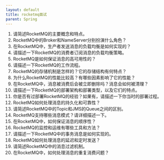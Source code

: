 ```yaml
---
layout: default
title: rocketmq面试
parent: Spring
---
```


1. 请简述RocketMQ的主要概念和特点。
2. RocketMQ中的Broker和NameServer分别扮演什么角色？
3. 在RocketMQ中，生产者发送消息的负载均衡是如何实现的？
4. 请描述一下RocketMQ的消费者订阅消息的负载均衡策略。
5. RocketMQ是如何保证消息的高可用性的？
6. 请描述一下RocketMQ的工作流程。
7. RocketMQ的存储机制是怎样的？它的存储结构有何特点？
8. 为什么RocketMQ的性能比较高？有哪些因素影响了它的性能？
9. 在RocketMQ中，消息被消费后会被立即删除吗？消息会如何被清理？
10. 请描述一下RocketMQ的部署架构和部署类型，以及它们的特点。
11. 你是否有过部署RocketMQ的经验？如果有，请描述一下你当时的部署过程。
12. RocketMQ如何处理消息的持久化和可靠性？
13. 请简述RocketMQ中的Topic和JMS的Queue之间的区别。
14. RocketMQ支持哪些消息模式？请详细描述一下。
15. 在RocketMQ中，如何保证消息的顺序性？
16. RocketMQ的监控和运维有哪些工具和方法？
17. 请描述一下RocketMQ中的事务消息是如何实现的。
18. RocketMQ如何处理消息的延迟和定时发送？
19. 请简述RocketMQ中的消息过滤机制。
20. 在RocketMQ中，如何处理消息的重复消费问题？


